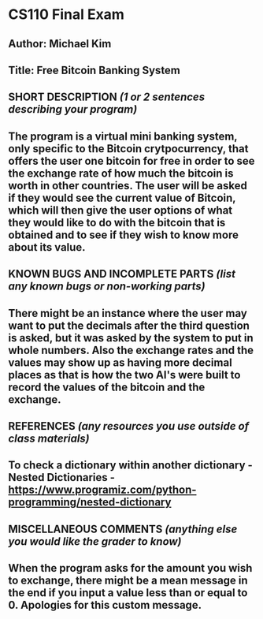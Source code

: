 # CS110 Final Exam

## Author: Michael Kim
## Title: Free Bitcoin Banking System

## SHORT DESCRIPTION *(1 or 2 sentences describing your program)*
## The program is a virtual mini banking system, only specific to the Bitcoin crytpocurrency, that offers the user one bitcoin for free in order to see the exchange rate of how much the bitcoin is worth in other countries.  The user will be asked if they would see the current value of Bitcoin, which will then give the user options of what they would like to do with the bitcoin that is obtained and to see if they wish to know more about its value.

## KNOWN BUGS AND INCOMPLETE PARTS *(list any known bugs or non-working parts)*
## There might be an instance where the user may want to put the decimals after the third question is asked, but it was asked by the system to put in whole numbers.  Also the exchange rates and the values may show up as having more decimal places as that is how the two AI's were built to record the values of the bitcoin and the exchange.

## REFERENCES *(any resources you use outside of class materials)*
## To check a dictionary within another dictionary - Nested Dictionaries - https://www.programiz.com/python-programming/nested-dictionary

## MISCELLANEOUS COMMENTS *(anything else you would like the grader to know)*
##  When the program asks for the amount you wish to exchange, there might be a mean message in the end if you input a value less than or equal to 0.  Apologies for this custom message.
